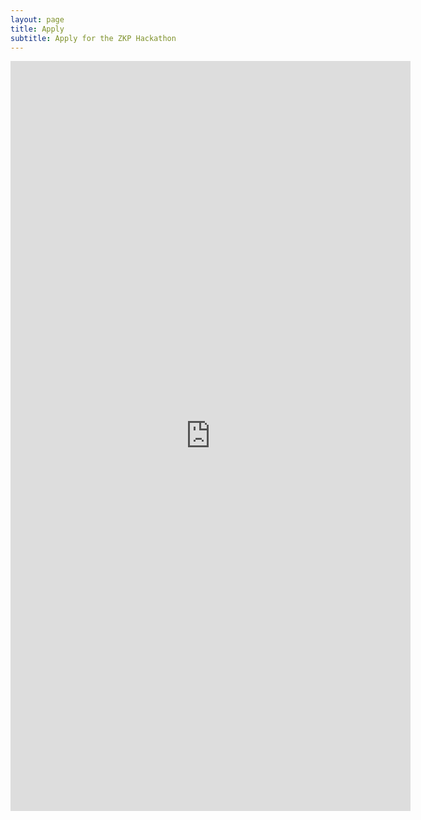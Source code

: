 ```yaml
---
layout: page
title: Apply
subtitle: Apply for the ZKP Hackathon
---
```


<iframe src="https://docs.google.com/forms/d/e/1FAIpQLSfmB1NfqN-KUSusvco7oojm9CAJjYayA3TyXX2JRpLF1o_Asw/viewform?usp=sf_link" width="640" height="1200" frameborder="0" marginheight="0" marginwidth="0">Loading…</iframe>
